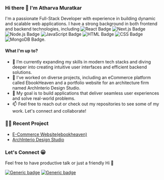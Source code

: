 ### Hi there 👋 I'm Atharva Muratkar

I'm a passionate Full-Stack Developer with experience in building dynamic and scalable web applications. I have a strong background in both frontend and backend technologies, including ![React Badge](https://img.shields.io/badge/React-61DAFB.svg?style=for-the-badge&logo=react&logoColor=black) ![Next.js Badge](https://img.shields.io/badge/Next.js-000000.svg?style=for-the-badge&logo=next.js&logoColor=white) ![Node.js Badge](https://img.shields.io/badge/Node.js-339933.svg?style=for-the-badge&logo=node.js&logoColor=white) ![JavaScript Badge](https://img.shields.io/badge/JavaScript-F7DF1E.svg?style=for-the-badge&logo=javascript&logoColor=black) ![HTML Badge](https://img.shields.io/badge/HTML5-E34F26.svg?style=for-the-badge&logo=html5&logoColor=white) ![CSS Badge](https://img.shields.io/badge/CSS3-1572B6.svg?style=for-the-badge&logo=css3&logoColor=white) ![MongoDB Badge](https://img.shields.io/badge/MongoDB-47A248.svg?style=for-the-badge&logo=mongodb&logoColor=white).



#### What I'm up to?

- 🌱 I’m currently expanding my skills in modern tech stacks and diving deeper into creating intuitive user interfaces and efficient backend solutions.
- 💼 I've worked on diverse projects, including an eCommerce platform called EbookHeaven and a portfolio website for an architecture firm named ArchInterio Design Studio.
- 🚀 My goal is to build applications that deliver seamless user experiences and solve real-world problems.
- 📫 Feel free to reach out or check out my repositories to see some of my work. Let's connect and collaborate!

### 👷‍♂️ Recent Project

- [E-Commerce Website(ebookheaven)](https://github.com/Atharva-14/ecommerce-site)
- [ArchInterio Design Studio](https://github.com/Atharva-14/archinterio-design-studio)

### Let's Connect 😀

Feel free to have productive talk or just a friendly Hi 👋

[![Generic badge](https://img.shields.io/badge/Linkedin-blue.svg?style=for-the-badge)](https://www.linkedin.com/in/Atharva-Muratkar/)
[![Generic badge](https://img.shields.io/badge/Twitter-blue.svg?style=for-the-badge)](https://twitter.com/Atharva9422?s=09)





